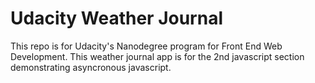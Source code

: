 # Udacity Weather Journal


This repo is for Udacity's Nanodegree program for Front End Web Development. This weather journal app is for the 2nd javascript section demonstrating asyncronous javascript.

